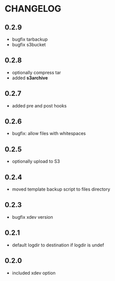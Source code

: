 # CHANGELOG

## 0.2.9

* bugfix tarbackup
* bugfix s3bucket

## 0.2.8

* optionally compress tar
* added **s3archive**

## 0.2.7

* added pre and post hooks

## 0.2.6

* bugfix: allow files with whitespaces

## 0.2.5

* optionally upload to S3

## 0.2.4

* moved template backup script to files directory

## 0.2.3

* bugfix xdev version

## 0.2.1

* default logdir to destination if logdir is undef

## 0.2.0

* included xdev option
